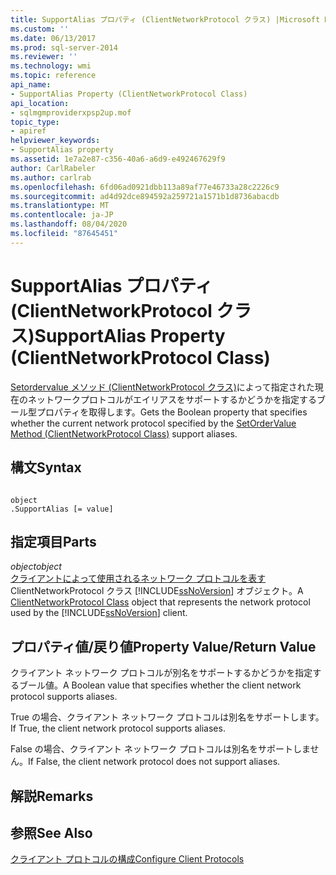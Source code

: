 ```yaml
---
title: SupportAlias プロパティ (ClientNetworkProtocol クラス) |Microsoft Docs
ms.custom: ''
ms.date: 06/13/2017
ms.prod: sql-server-2014
ms.reviewer: ''
ms.technology: wmi
ms.topic: reference
api_name:
- SupportAlias Property (ClientNetworkProtocol Class)
api_location:
- sqlmgmproviderxpsp2up.mof
topic_type:
- apiref
helpviewer_keywords:
- SupportAlias property
ms.assetid: 1e7a2e87-c356-40a6-a6d9-e492467629f9
author: CarlRabeler
ms.author: carlrab
ms.openlocfilehash: 6fd06ad0921dbb113a89af77e46733a28c2226c9
ms.sourcegitcommit: ad4d92dce894592a259721a1571b1d8736abacdb
ms.translationtype: MT
ms.contentlocale: ja-JP
ms.lasthandoff: 08/04/2020
ms.locfileid: "87645451"
---
```

# <a name="supportalias-property-clientnetworkprotocol-class"></a><span data-ttu-id="0ac71-102">SupportAlias プロパティ (ClientNetworkProtocol クラス)</span><span class="sxs-lookup"><span data-stu-id="0ac71-102">SupportAlias Property (ClientNetworkProtocol Class)</span></span>
  <span data-ttu-id="0ac71-103">[Setordervalue メソッド (ClientNetworkProtocol クラス)](clientnetworkprotocol-class.md)によって指定された現在のネットワークプロトコルがエイリアスをサポートするかどうかを指定するブール型プロパティを取得します。</span><span class="sxs-lookup"><span data-stu-id="0ac71-103">Gets the Boolean property that specifies whether the current network protocol specified by the [SetOrderValue Method (ClientNetworkProtocol Class)](clientnetworkprotocol-class.md) support aliases.</span></span>  
  
## <a name="syntax"></a><span data-ttu-id="0ac71-104">構文</span><span class="sxs-lookup"><span data-stu-id="0ac71-104">Syntax</span></span>  
  
```  
  
object  
.SupportAlias [= value]  
```  
  
## <a name="parts"></a><span data-ttu-id="0ac71-105">指定項目</span><span class="sxs-lookup"><span data-stu-id="0ac71-105">Parts</span></span>  
 <span data-ttu-id="0ac71-106">*object*</span><span class="sxs-lookup"><span data-stu-id="0ac71-106">*object*</span></span>  
 <span data-ttu-id="0ac71-107">[クライアントによって使用されるネットワーク プロトコルを表す](clientnetworkprotocol-class.md) ClientNetworkProtocol クラス [!INCLUDE[ssNoVersion](../../../includes/ssnoversion-md.md)] オブジェクト。</span><span class="sxs-lookup"><span data-stu-id="0ac71-107">A [ClientNetworkProtocol Class](clientnetworkprotocol-class.md) object that represents the network protocol used by the [!INCLUDE[ssNoVersion](../../../includes/ssnoversion-md.md)] client.</span></span>  
  
## <a name="property-valuereturn-value"></a><span data-ttu-id="0ac71-108">プロパティ値/戻り値</span><span class="sxs-lookup"><span data-stu-id="0ac71-108">Property Value/Return Value</span></span>  
 <span data-ttu-id="0ac71-109">クライアント ネットワーク プロトコルが別名をサポートするかどうかを指定するブール値。</span><span class="sxs-lookup"><span data-stu-id="0ac71-109">A Boolean value that specifies whether the client network protocol supports aliases.</span></span>  
  
 <span data-ttu-id="0ac71-110">True の場合、クライアント ネットワーク プロトコルは別名をサポートします。</span><span class="sxs-lookup"><span data-stu-id="0ac71-110">If True, the client network protocol supports aliases.</span></span>  
  
 <span data-ttu-id="0ac71-111">False の場合、クライアント ネットワーク プロトコルは別名をサポートしません。</span><span class="sxs-lookup"><span data-stu-id="0ac71-111">If False, the client network protocol does not support aliases.</span></span>  
  
## <a name="remarks"></a><span data-ttu-id="0ac71-112">解説</span><span class="sxs-lookup"><span data-stu-id="0ac71-112">Remarks</span></span>  
  
## <a name="see-also"></a><span data-ttu-id="0ac71-113">参照</span><span class="sxs-lookup"><span data-stu-id="0ac71-113">See Also</span></span>  
 [<span data-ttu-id="0ac71-114">クライアント プロトコルの構成</span><span class="sxs-lookup"><span data-stu-id="0ac71-114">Configure Client Protocols</span></span>](https://technet.microsoft.com/library/ms181035.aspx)  
  
  
